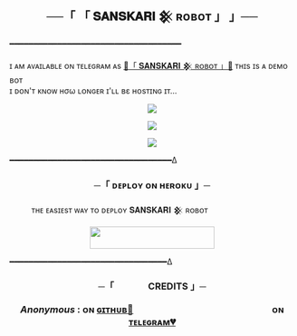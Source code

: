 <h2 align="center">
    ──「 「 𝐒𝐀𝐍𝐒𝐊𝐀𝐑𝐈 𒆜 ʀᴏʙᴏᴛ  」 」──
</h2>








━━━━━━━━━━━━━━━━━━━━━━━━━━━━━━━━━━━━



<p align="center">


     
ɪ ᴀᴍ ᴀᴠᴀɪʟᴀʙʟᴇ ᴏɴ ᴛᴇʟᴇɢʀᴀᴍ ᴀs [💞「 𝐒𝐀𝐍𝐒𝐊𝐀𝐑𝐈 𒆜 ʀᴏʙᴏᴛ 」💞](https://t.me/@SANSKARI_CHATTERBOX)
ᴛʜɪs ɪs ᴀ ᴅᴇᴍᴏ ʙᴏᴛ <br> ɪ ᴅᴏɴ'ᴛ ᴋɴᴏᴡ нσω ʟᴏɴɢᴇʀ ɪ'ʟʟ вε ʜᴏsᴛɪɴɢ ɪᴛ...



    
    


<p align="center">
<a href="https://telegram.me/@SANSKARI_CHATTERBOX"><img src="https://img.shields.io/badge/-Support%20Group-black.svg?style=for-the-badge&logo=Telegram"></a>
</p>


<p align="center">
<a href="https://telegram.me/Iron_Men1M"><img src="https://img.shields.io/badge/%20Iron_Men-black.svg?style=for-the-badge&logo=Telegram"></a>
</p>


<p align="center">
<a href="https://telegram.me/DORAMONX"><img src="https://img.shields.io/badge/%20Aʙʜɪᴍᴀɴʏᴜ Sɪɴɢʜ Rᴀɴᴀᴡᴀᴛ-black.svg?style=for-the-badge&logo=Telegram"></a>
</p>

━━━━━━━━━━━━━━━━━━━━━━━━━━━━━━━━━━∆

<h3 align="center">
    ─「 ᴅᴇᴩʟᴏʏ ᴏɴ ʜᴇʀᴏᴋᴜ 」─
</h3>

ㅤㅤㅤᴛʜᴇ ᴇᴀsɪᴇsᴛ ᴡᴀʏ ᴛᴏ ᴅᴇᴘʟᴏʏ  𝐒𝐀𝐍𝐒𝐊𝐀𝐑𝐈 𒆜 ʀᴏʙᴏᴛ  

<p align="center"><a href="https://heroku.com/deploy?template=https://github.com/devil3420/𝐒𝐀𝐍𝐒𝐊𝐀𝐑𝐈Management"> <img src="https://img.shields.io/badge/Deploy%20To%20Heroku-black?style=for-the-badge&logo=heroku" width="220" height="38.45"/></a></p>


 ━━━━━━━━━━━━━━━━━━━━━━━━━━━━━━━━━∆
 
 
<h3 align="center">
    ─「ㅤㅤㅤㅤCREDITS 」─


 *Anonymous* :  ᴏɴ [ɢɪᴛʜᴜʙ💞](https://github.com/AnonymousBoy1025)ㅤㅤㅤㅤㅤㅤㅤㅤㅤㅤㅤㅤㅤㅤㅤㅤ  ᴏɴ [ᴛᴇʟᴇɢʀᴀᴍ💔](https://telegram.me/anonymous_was_bot)
